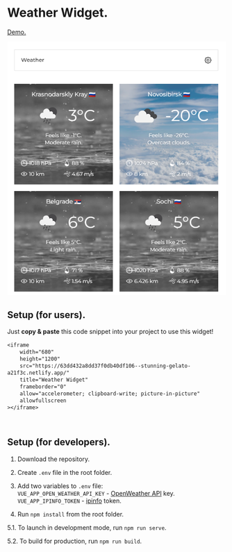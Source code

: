 # Weather Widget.

[Demo.](https://63dd432a8dd37f0db40df106--stunning-gelato-a21f3c.netlify.app/)



![Image](src/assets/demopic.png?raw=true "Title")

## Setup (for users).

Just <b>copy & paste</b> this code snippet into your project to use this widget!

```
<iframe
	width="680"
	height="1200"
	src="https://63dd432a8dd37f0db40df106--stunning-gelato-a21f3c.netlify.app/"
	title="Weather Widget"
	frameborder="0"
	allow="accelerometer; clipboard-write; picture-in-picture"
	allowfullscreen
></iframe>
```

<br/>

## Setup (for developers).

1. Download the repository.

2. Create `.env` file in the root folder.

3. Add two variables to `.env` file: <br/>
`VUE_APP_OPEN_WEATHER_API_KEY` - [OpenWeather API](https://openweathermap.org/api) key.<br/>
`VUE_APP_IPINFO_TOKEN` - [ipinfo](https://ipinfo.io/) token.

4. Run `npm install` from the root folder.

5.1. To launch in development mode, run `npm run serve`.

5.2. To build for production, run `npm run build`.
